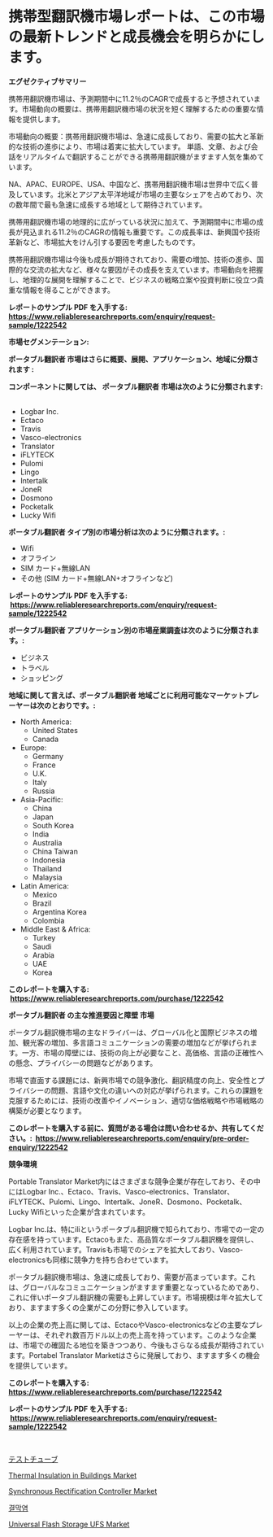 <p><h1>携帯型翻訳機市場レポートは、この市場の最新トレンドと成長機会を明らかにします。</h1></p><p><strong>エグゼクティブサマリー</strong></p>
<p><p>携帯用翻訳機市場は、予測期間中に11.2％のCAGRで成長すると予想されています。市場動向の概要は、携帯用翻訳機市場の状況を短く理解するための重要な情報を提供します。</p><p>市場動向の概要：携帯用翻訳機市場は、急速に成長しており、需要の拡大と革新的な技術の進歩により、市場は着実に拡大しています。 単語、文章、および会話をリアルタイムで翻訳することができる携帯用翻訳機がますます人気を集めています。</p><p>NA、APAC、EUROPE、USA、中国など、携帯用翻訳機市場は世界中で広く普及しています。北米とアジア太平洋地域が市場の主要なシェアを占めており、次の数年間で最も急速に成長する地域として期待されています。</p><p>携帯用翻訳機市場の地理的に広がっている状況に加えて、予測期間中に市場の成長が見込まれる11.2％のCAGRの情報も重要です。この成長率は、新興国や技術革新など、市場拡大をけん引する要因を考慮したものです。</p><p>携帯用翻訳機市場は今後も成長が期待されており、需要の増加、技術の進歩、国際的な交流の拡大など、様々な要因がその成長を支えています。市場動向を把握し、地理的な展開を理解することで、ビジネスの戦略立案や投資判断に役立つ貴重な情報を得ることができます。</p></p>
<p><strong>レポートのサンプル PDF を入手する: <a href="https://www.reliableresearchreports.com/enquiry/request-sample/1222542">https://www.reliableresearchreports.com/enquiry/request-sample/1222542</a></strong></p>
<p><strong>市場セグメンテーション:</strong></p>
<p><strong> ポータブル翻訳者 市場はさらに概要、展開、アプリケーション、地域に分類されます :</strong></p>
<p><strong>コンポーネントに関しては、 ポータブル翻訳者 市場は次のように分類されます: &nbsp;</strong></p>
<p><ul><li>Logbar Inc.</li><li>Ectaco</li><li>Travis</li><li>Vasco-electronics</li><li>Translator</li><li>iFLYTECK</li><li>Pulomi</li><li>Lingo</li><li>Intertalk</li><li>JoneR</li><li>Dosmono</li><li>Pocketalk</li><li>Lucky Wifi</li></ul></p>
<p><strong> ポータブル翻訳者 タイプ別の市場分析は次のように分類されます。:</strong></p>
<p><ul><li>Wifi</li><li>オフライン</li><li>SIM カード+無線LAN</li><li>その他 (SIM カード+無線LAN+オフラインなど)</li></ul></p>
<p><strong>レポートのサンプル PDF を入手する: &nbsp;<a href="https://www.reliableresearchreports.com/enquiry/request-sample/1222542">https://www.reliableresearchreports.com/enquiry/request-sample/1222542</a></strong></p>
<p><strong> ポータブル翻訳者 アプリケーション別の市場産業調査は次のように分類されます。:</strong></p>
<p><ul><li>ビジネス</li><li>トラベル</li><li>ショッピング</li></ul></p>
<p><strong>地域に関して言えば、ポータブル翻訳者 地域ごとに利用可能なマーケットプレーヤーは次のとおりです。:</strong></p>
<p><ul>
    <li>
        North America:
        <ul>
            <li>United States</li>
            <li>Canada</li>
        </ul>
    </li>
    <li>
        Europe:
        <ul>
            <li>Germany</li>
            <li>France</li>
            <li>U.K.</li>
            <li>Italy</li>
            <li>Russia</li>
        </ul>
    </li>
    <li>
        Asia-Pacific:
        <ul>
            <li>China</li>
            <li>Japan</li>
            <li>South Korea</li>
            <li>India</li>
            <li>Australia</li>
            <li>China Taiwan</li>
            <li>Indonesia</li>
            <li>Thailand</li>
            <li>Malaysia</li>
        </ul>
    </li>
    <li>
        Latin America:
        <ul>
            <li>Mexico</li>
            <li>Brazil</li>
            <li>Argentina Korea</li>
            <li>Colombia</li>
        </ul>
    </li>
    <li>
        Middle East & Africa:
        <ul>
            <li>Turkey</li>
            <li>Saudi</li>
            <li>Arabia</li>
            <li>UAE</li>
            <li>Korea</li>
        </ul>
    </li>
    </ul></p>
<p><strong>このレポートを購入する: &nbsp;<a href="https://www.reliableresearchreports.com/purchase/1222542">https://www.reliableresearchreports.com/purchase/1222542</a></strong></p>
<p><strong>ポータブル翻訳者 の主な推進要因と障壁 市場</strong></p>
<p><p>ポータブル翻訳機市場の主なドライバーは、グローバル化と国際ビジネスの増加、観光客の増加、多言語コミュニケーションの需要の増加などが挙げられます。一方、市場の障壁には、技術の向上が必要なこと、高価格、言語の正確性への懸念、プライバシーの問題などがあります。</p><p>市場で直面する課題には、新興市場での競争激化、翻訳精度の向上、安全性とプライバシーの問題、言語や文化の違いへの対応が挙げられます。これらの課題を克服するためには、技術の改善やイノベーション、適切な価格戦略や市場戦略の構築が必要となります。</p></p>
<p><strong>このレポートを購入する前に、質問がある場合は問い合わせるか、共有してください。:&nbsp; <a href="https://www.reliableresearchreports.com/enquiry/pre-order-enquiry/1222542">https://www.reliableresearchreports.com/enquiry/pre-order-enquiry/1222542</a></strong></p>
<p><strong>競争環境</strong></p>
<p><p>Portable Translator Market内にはさまざまな競争企業が存在しており、その中にはLogbar Inc.、Ectaco、Travis、Vasco-electronics、Translator、iFLYTECK、Pulomi、Lingo、Intertalk、JoneR、Dosmono、Pocketalk、Lucky Wifiといった企業が含まれています。</p><p>Logbar Inc.は、特にiliというポータブル翻訳機で知られており、市場での一定の存在感を持っています。Ectacoもまた、高品質なポータブル翻訳機を提供し、広く利用されています。Travisも市場でのシェアを拡大しており、Vasco-electronicsも同様に競争力を持ち合わせています。</p><p>ポータブル翻訳機市場は、急速に成長しており、需要が高まっています。これは、グローバルなコミュニケーションがますます重要となっているためであり、これに伴いポータブル翻訳機の需要も上昇しています。市場規模は年々拡大しており、ますます多くの企業がこの分野に参入しています。</p><p>以上の企業の売上高に関しては、EctacoやVasco-electronicsなどの主要なプレーヤーは、それぞれ数百万ドル以上の売上高を持っています。このような企業は、市場での確固たる地位を築きつつあり、今後もさらなる成長が期待されています。Portabel Translator Marketはさらに発展しており、ますます多くの機会を提供しています。</p></p>
<p><strong>このレポートを購入する: &nbsp; <a href="https://www.reliableresearchreports.com/purchase/1222542">https://www.reliableresearchreports.com/purchase/1222542</a></strong></p>
<p><strong>レポートのサンプル PDF を入手する: &nbsp;<a href="https://www.reliableresearchreports.com/enquiry/request-sample/1222542">https://www.reliableresearchreports.com/enquiry/request-sample/1222542</a></strong><strong></strong></p>
<p>&nbsp;</p>
<p><p><a href="https://medium.com/@wesleyeilly8796202/%E6%AC%A1%E3%81%AE%E6%96%87%E7%AB%A0%E3%82%92%E6%97%A5%E6%9C%AC%E8%AA%9E%E3%81%AB%E8%A8%B3%E3%81%99%E3%81%A8-%E6%9C%9F%E9%96%932024%E5%B9%B4%E3%81%8B%E3%82%892031%E5%B9%B4%E3%81%BE%E3%81%A7%E3%81%AE%E8%A9%A6%E9%A8%93%E7%AE%A1%E5%B8%82%E5%A0%B4%E3%81%AE%E5%8B%95%E5%90%91%E3%81%A8%E5%B8%82%E5%A0%B4%E5%88%86%E6%9E%90%E4%BA%88%E6%B8%AC-%E3%81%A7%E3%81%99-e2e74e75dc01">テストチューブ</a></p><p><a href="https://frill-swim-3cd.notion.site/Thermal-Insulation-in-Buildings-Market-Offer-Valuable-Insights-into-Market-Size-Market-Share-Marke-0dd0e5f0e54a4e6aa89542a41ffb0349">Thermal Insulation in Buildings Market</a></p><p><a href="https://github.com/kosella/Market-Research-Report-List-2/blob/main/synchronous-rectification-controller-market.md">Synchronous Rectification Controller Market</a></p><p><a href="https://medium.com/@heatherelasquez5675/%EA%B2%B0%EB%A7%89%EC%97%BC-%EC%8B%9C%EC%9E%A5-%EC%A0%84%EB%A7%9D-%EC%82%B0%EC%97%85-%EA%B0%9C%EC%9A%94-%EB%B0%8F-%EC%98%88%EC%B8%A1-2024%EB%85%84%EB%B6%80%ED%84%B0-2031%EB%85%84%EA%B9%8C%EC%A7%80-06cc345bcec0">결막염</a></p><p><a href="https://github.com/nathandecarvalho/Market-Research-Report-List-2/blob/main/universal-flash-storage-ufs-market.md">Universal Flash Storage UFS Market</a></p></p>